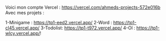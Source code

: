 Voici mon compte Vercel : https://vercel.com/ahmeds-projects-572e016b
Avec mes projets :

1-Minigame  : https://tp1-eed2.vercel.app/
2-Word : https://tp1-cl45.vercel.app/
3-Todolist: https://tp1-t972.vercel.app/
4-Ol : https://tp1-wlcy.vercel.app/!
